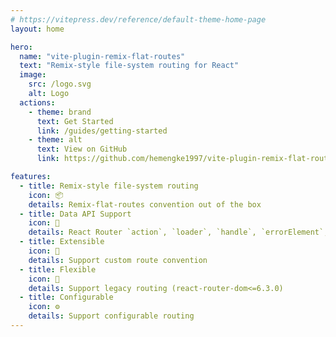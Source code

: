 ```yaml
---
# https://vitepress.dev/reference/default-theme-home-page
layout: home

hero:
  name: "vite-plugin-remix-flat-routes"
  text: "Remix-style file-system routing for React"
  image:
    src: /logo.svg
    alt: Logo
  actions:
    - theme: brand
      text: Get Started
      link: /guides/getting-started
    - theme: alt
      text: View on GitHub
      link: https://github.com/hemengke1997/vite-plugin-remix-flat-routes

features:
  - title: Remix-style file-system routing
    icon: 📦
    details: Remix-flat-routes convention out of the box
  - title: Data API Support
    icon: 💪
    details: React Router `action`, `loader`, `handle`, `errorElement`, `Component` etc.
  - title: Extensible
    icon: 🧩
    details: Support custom route convention
  - title: Flexible
    icon: 🎨
    details: Support legacy routing (react-router-dom<=6.3.0)
  - title: Configurable
    icon: ⚙️
    details: Support configurable routing
---
```

